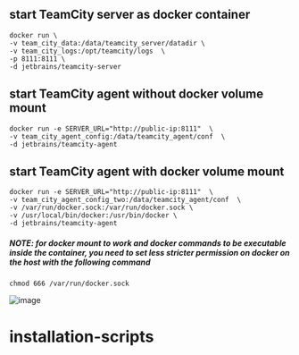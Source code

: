 ## start TeamCity server as docker container
    docker run \
    -v team_city_data:/data/teamcity_server/datadir \
    -v team_city_logs:/opt/teamcity/logs  \
    -p 8111:8111 \
	-d jetbrains/teamcity-server


## start TeamCity agent without docker volume mount
    docker run -e SERVER_URL="http://public-ip:8111"  \
    -v team_city_agent_config:/data/teamcity_agent/conf  \
    -d jetbrains/teamcity-agent


## start TeamCity agent with docker volume mount
    docker run -e SERVER_URL="http://public-ip:8111"  \
    -v team_city_agent_config_two:/data/teamcity_agent/conf  \
    -v /var/run/docker.sock:/var/run/docker.sock \
    -v /usr/local/bin/docker:/usr/bin/docker \
    -d jetbrains/teamcity-agent

##### NOTE: for docker mount to work and docker commands to be executable inside the container, you need to set less stricter permission on docker on the host with the following command
    chmod 666 /var/run/docker.sock
    
![image](https://user-images.githubusercontent.com/35370115/161730805-06096c00-fa2d-4e52-b010-870430f6cfbf.png)
# installation-scripts
